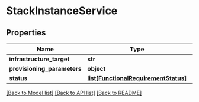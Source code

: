 # StackInstanceService

## Properties
Name | Type | Description | Notes
------------ | ------------- | ------------- | -------------
**infrastructure_target** | **str** |  | [optional] 
**provisioning_parameters** | **object** |  | [optional] 
**status** | [**list[FunctionalRequirementStatus]**](FunctionalRequirementStatus.md) |  | [optional] 

[[Back to Model list]](../README.md#documentation-for-models) [[Back to API list]](../README.md#documentation-for-api-endpoints) [[Back to README]](../README.md)


